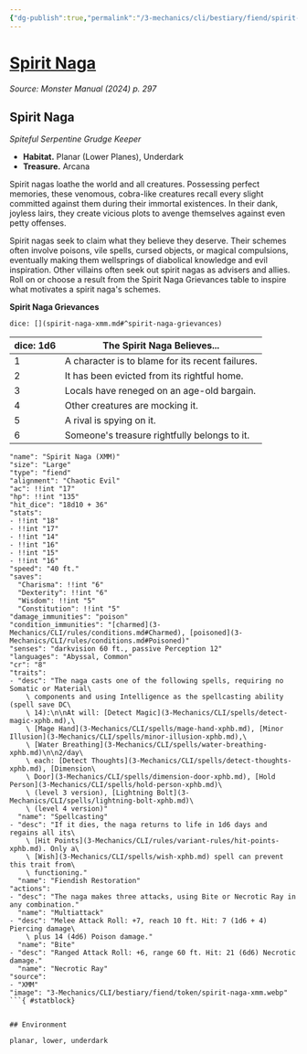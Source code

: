 ```yaml
---
{"dg-publish":true,"permalink":"/3-mechanics/cli/bestiary/fiend/spirit-naga-xmm/","tags":["ttrpg-cli/compendium/src/5e/xmm","ttrpg-cli/monster/cr/8","ttrpg-cli/monster/environment/lower","ttrpg-cli/monster/environment/planar","ttrpg-cli/monster/environment/underdark","ttrpg-cli/monster/size/large","ttrpg-cli/monster/type/fiend"],"noteIcon":""}
---
```


# [Spirit Naga](3-Mechanics\CLI\bestiary\fiend/spirit-naga-xmm.md)
*Source: Monster Manual (2024) p. 297*  

## Spirit Naga

*Spiteful Serpentine Grudge Keeper*

- **Habitat.** Planar (Lower Planes), Underdark  
- **Treasure.** Arcana  

Spirit nagas loathe the world and all creatures. Possessing perfect memories, these venomous, cobra-like creatures recall every slight committed against them during their immortal existences. In their dank, joyless lairs, they create vicious plots to avenge themselves against even petty offenses.

Spirit nagas seek to claim what they believe they deserve. Their schemes often involve poisons, vile spells, cursed objects, or magical compulsions, eventually making them wellsprings of diabolical knowledge and evil inspiration. Other villains often seek out spirit nagas as advisers and allies. Roll on or choose a result from the Spirit Naga Grievances table to inspire what motivates a spirit naga's schemes.

**Spirit Naga Grievances**

`dice: [](spirit-naga-xmm.md#^spirit-naga-grievances)`

| dice: 1d6 | The Spirit Naga Believes... |
|-----------|-----------------------------|
| 1 | A character is to blame for its recent failures. |
| 2 | It has been evicted from its rightful home. |
| 3 | Locals have reneged on an age-old bargain. |
| 4 | Other creatures are mocking it. |
| 5 | A rival is spying on it. |
| 6 | Someone's treasure rightfully belongs to it. |{ #spirit-naga-grievances}


```statblock
"name": "Spirit Naga (XMM)"
"size": "Large"
"type": "fiend"
"alignment": "Chaotic Evil"
"ac": !!int "17"
"hp": !!int "135"
"hit_dice": "18d10 + 36"
"stats":
- !!int "18"
- !!int "17"
- !!int "14"
- !!int "16"
- !!int "15"
- !!int "16"
"speed": "40 ft."
"saves":
  "Charisma": !!int "6"
  "Dexterity": !!int "6"
  "Wisdom": !!int "5"
  "Constitution": !!int "5"
"damage_immunities": "poison"
"condition_immunities": "[charmed](3-Mechanics/CLI/rules/conditions.md#Charmed), [poisoned](3-Mechanics/CLI/rules/conditions.md#Poisoned)"
"senses": "darkvision 60 ft., passive Perception 12"
"languages": "Abyssal, Common"
"cr": "8"
"traits":
- "desc": "The naga casts one of the following spells, requiring no Somatic or Material\
    \ components and using Intelligence as the spellcasting ability (spell save DC\
    \ 14):\n\nAt will: [Detect Magic](3-Mechanics/CLI/spells/detect-magic-xphb.md),\
    \ [Mage Hand](3-Mechanics/CLI/spells/mage-hand-xphb.md), [Minor Illusion](3-Mechanics/CLI/spells/minor-illusion-xphb.md),\
    \ [Water Breathing](3-Mechanics/CLI/spells/water-breathing-xphb.md)\n\n2/day\
    \ each: [Detect Thoughts](3-Mechanics/CLI/spells/detect-thoughts-xphb.md), [Dimension\
    \ Door](3-Mechanics/CLI/spells/dimension-door-xphb.md), [Hold Person](3-Mechanics/CLI/spells/hold-person-xphb.md)\
    \ (level 3 version), [Lightning Bolt](3-Mechanics/CLI/spells/lightning-bolt-xphb.md)\
    \ (level 4 version)"
  "name": "Spellcasting"
- "desc": "If it dies, the naga returns to life in 1d6 days and regains all its\
    \ [Hit Points](3-Mechanics/CLI/rules/variant-rules/hit-points-xphb.md). Only a\
    \ [Wish](3-Mechanics/CLI/spells/wish-xphb.md) spell can prevent this trait from\
    \ functioning."
  "name": "Fiendish Restoration"
"actions":
- "desc": "The naga makes three attacks, using Bite or Necrotic Ray in any combination."
  "name": "Multiattack"
- "desc": "Melee Attack Roll: +7, reach 10 ft. Hit: 7 (1d6 + 4) Piercing damage\
    \ plus 14 (4d6) Poison damage."
  "name": "Bite"
- "desc": "Ranged Attack Roll: +6, range 60 ft. Hit: 21 (6d6) Necrotic damage."
  "name": "Necrotic Ray"
"source":
- "XMM"
"image": "3-Mechanics/CLI/bestiary/fiend/token/spirit-naga-xmm.webp"
```{ #statblock}


## Environment

planar, lower, underdark